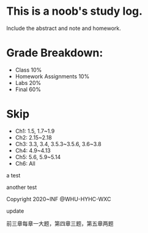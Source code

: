 # This is a noob's study log.

Include the abstract and note and homework.

# Grade Breakdown:
+ Class 10%
+ Homework Assignments 10%
+ Labs 20%
+ Final 60%

# Skip
+ Ch1: 1.5, 1.7~1.9
+ Ch2: 2.15~2.18
+ Ch3: 3.3, 3.4, 3.5.3~3.5.6, 3.6~3.8
+ Ch4: 4.9~4.13
+ Ch5: 5.6, 5.9~5.14
+ Ch6: All

a test

another test

Copyright 2020~INF @WHU-HYHC-WXC

update


前三章每章一大题，第四章三题，第五章两题